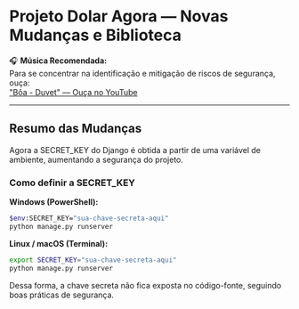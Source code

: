 # Projeto Dolar Agora — Novas Mudanças e Biblioteca

🎧 **Música Recomendada:**  
Para se concentrar na identificação e mitigação de riscos de segurança, ouça:  
["Bôa - Duvet" — Ouça no YouTube](https://www.youtube.com/watch?v=8cUhlIEUjOI)

---

## Resumo das Mudanças

Agora a SECRET_KEY do Django é obtida a partir de uma variável de ambiente, aumentando a segurança do projeto.

### Como definir a SECRET_KEY

**Windows (PowerShell):**
```sh
$env:SECRET_KEY="sua-chave-secreta-aqui"
python manage.py runserver
```

**Linux / macOS (Terminal):**
```sh
export SECRET_KEY="sua-chave-secreta-aqui"
python manage.py runserver
```

Dessa forma, a chave secreta não fica exposta no código-fonte, seguindo boas práticas de segurança.